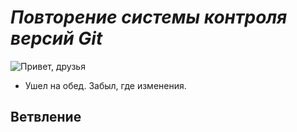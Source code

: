 # *Повторение системы контроля версий Git*

![Привет, друзья](P1010122.JPG)


* Ушел на обед. Забыл, где изменения.

## Ветвление